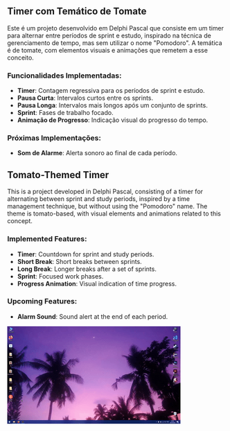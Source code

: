 ## Timer com Temático de Tomate

Este é um projeto desenvolvido em Delphi Pascal que consiste em um timer para alternar entre períodos de sprint e estudo, inspirado na técnica de gerenciamento de tempo, mas sem utilizar o nome "Pomodoro". A temática é de tomate, com elementos visuais e animações que remetem a esse conceito. 

### Funcionalidades Implementadas:
- **Timer**: Contagem regressiva para os períodos de sprint e estudo.
- **Pausa Curta**: Intervalos curtos entre os sprints.
- **Pausa Longa**: Intervalos mais longos após um conjunto de sprints.
- **Sprint**: Fases de trabalho focado.
- **Animação de Progresso**: Indicação visual do progresso do tempo.

### Próximas Implementações:
- **Som de Alarme**: Alerta sonoro ao final de cada período.


## Tomato-Themed Timer

This is a project developed in Delphi Pascal, consisting of a timer for alternating between sprint and study periods, inspired by a time management technique, but without using the "Pomodoro" name. The theme is tomato-based, with visual elements and animations related to this concept.

### Implemented Features:
- **Timer**: Countdown for sprint and study periods.
- **Short Break**: Short breaks between sprints.
- **Long Break**: Longer breaks after a set of sprints.
- **Sprint**: Focused work phases.
- **Progress Animation**: Visual indication of time progress.

### Upcoming Features:
- **Alarm Sound**: Sound alert at the end of each period.

![Example of timer animation](GitMaterial/gif.gif)

